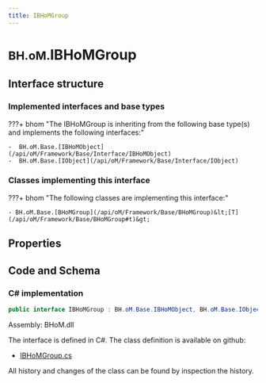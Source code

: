 ```yaml
---
title: IBHoMGroup
---
```


# <small>BH.oM.</small>**IBHoMGroup**



## Interface structure

### Implemented interfaces and base types

???+ bhom "The IBHoMGroup is inheriting from the following base type(s) and implements the following interfaces:"

    -  BH.oM.Base.[IBHoMObject](/api/oM/Framework/Base/Interface/IBHoMObject)
    -  BH.oM.Base.[IObject](/api/oM/Framework/Base/Interface/IObject)


### Classes implementing this interface

???+ bhom "The following classes are implementing this interface:"

    - BH.oM.Base.[BHoMGroup](/api/oM/Framework/Base/BHoMGroup)&lt;[T](/api/oM/Framework/Base/BHoMGroup#t)&gt;


## Properties

## Code and Schema

### C# implementation

``` C# title="C#"
public interface IBHoMGroup : BH.oM.Base.IBHoMObject, BH.oM.Base.IObject
```

Assembly: BHoM.dll

The interface is defined in C#. The class definition is available on github:

- [IBHoMGroup.cs](https://github.com/BHoM/BHoM/blob/develop/BHoM/Interface\IBHoMGroup.cs)

All history and changes of the class can be found by inspection the history.
